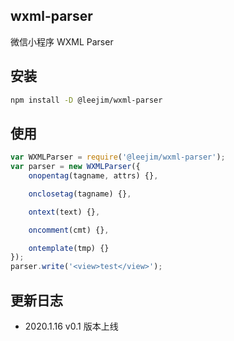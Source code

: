 ## wxml-parser

微信小程序 WXML Parser

## 安装

```bash
npm install -D @leejim/wxml-parser
```

## 使用

```js
var WXMLParser = require('@leejim/wxml-parser');
var parser = new WXMLParser({
    onopentag(tagname, attrs) {},

    onclosetag(tagname) {},

    ontext(text) {},

    oncomment(cmt) {},

    ontemplate(tmp) {}
});
parser.write('<view>test</view>');
```

## 更新日志

-   2020.1.16 v0.1 版本上线
